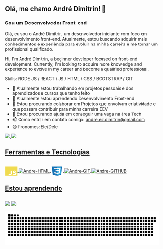 ## Olá, me chamo André Dimitrin! 👋
### Sou um Desenvolvedor Front-end
Olá, eu sou o André Dimitrin, um desenvolvedor iniciante com foco em desenvolvimento front-end. Atualmente, estou buscando adquirir mais conhecimentos e experiência para evoluir na minha carreira e me tornar um profissional qualificado.

Hi, I'm André Dimitrin, a beginner developer focused on front-end development. Currently, I'm looking to acquire more knowledge and experience to evolve in my career and become a qualified professional.

Skills: NODE JS / REACT / JS / HTML / CSS / BOOTSTRAP / GIT

- 🔭 Atualmente estou trabalhando em projetos pessoais e dos aprendizados e cursos que tenho feito 
- 🌱 Atualmente estou aprendendo Desenvolvimento Front-end 
- 👯 Estou procurando colaborar em Projetos que envolvam criatividade e que possam contribuir para minha carreira DEV
- 🤔 Estou procurando ajuda em conseguir uma vaga na área Tech 
- 📫 Como entrar em contato comigo: andre.ed.dimitrin@gmail.com  
- 😄 Pronomes: Ele/Dele 


<div>
  <a href="https://github.com/andredimitrin">
  <img height="180em" src="https://github-readme-stats.vercel.app/api?username=andredimitrin&show_icons=true&theme=onedark&include_all_commits=true&count_private=true"/>
  <img height="180em" src="https://github-readme-stats.vercel.app/api/top-langs/?username=andredimitrin&layout=compact&langs_count=7&theme=onedark"/>
</div>
  
  ## Ferramentas e Tecnologias
<div style="display: inline_block"><br>
  <img align="center" alt="Andre-Js" height="30" width="40" src="https://raw.githubusercontent.com/devicons/devicon/master/icons/javascript/javascript-plain.svg">  
  <img align="center" alt="Andre-HTML" height="30" width="40" src="https://cdn.jsdelivr.net/gh/devicons/devicon/icons/html5/html5-original.svg" />          
  <img align="center" alt="Andre-CSS" height="30" width="40" src="https://raw.githubusercontent.com/devicons/devicon/master/icons/css3/css3-original.svg">  
  <img align="center" alt="Andre-GIT" height="30" width="40" src="https://cdn.jsdelivr.net/gh/devicons/devicon/icons/git/git-original.svg" />  
  <img align="center"  align="center" alt="Andre-GITHUB" height="30" width="40" src="https://cdn.jsdelivr.net/gh/devicons/devicon/icons/github/github-original.svg" />  
 
          
          
          
  
  
  
  ## Estou aprendendo 
  
 
          
 
</div>
  
  ##
  
  <div>
    <a href="https://www.linkedin.com/in/andr%C3%A9-eduardo-dimitrin-andrade-8401a51a6/" target="_blank"><img src="https://img.shields.io/badge/LinkedIn-0077B5?style=for-the-badge&logo=linkedin&logoColor=white" target="_blank"></a>
    <a href = "andre.ed.dimitrin@gmail.com"><img src="https://img.shields.io/badge/Gmail-D14836?style=for-the-badge&logo=gmail&logoColor=white" target="_blank"></a>
  </div>
    
     
  
   ![Snake animation](https://github.com/andredimitrin/andredimitrin/blob/output/github-contribution-grid-snake.svg)
